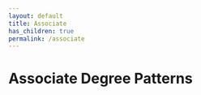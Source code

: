 ```yaml
---
layout: default
title: Associate
has_children: true
permalink: /associate
---
```

# Associate Degree Patterns
